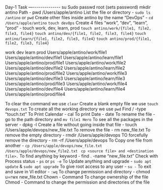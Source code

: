 Day-1 Task
—--------------
su 
Sudo passwd root  (sets password)
mkdir antino
Path - pwd /Users/apple/antino
List the file or directory - `sudo ls /antino`  or `pwd`
Create other files inside antino by the name “DevOps” - `cd /Users/apple/antino`  `touch devOps`
Create 4 files “work”, “dev”, “learn”, “prod” - touch work, dev, learn, prod
`touch antino/work/{file1, file2, file3, file4}`
`touch antino/dev/{file1, file2, file3, file4}`
`touch antino/learn/{file1, file2, file3, file4}`
`touch antino/prod/{file1, file2, file3, file4}`
 <List of Directories>

work
dev
learn
prod
Users/apple/antino/work/file1
Users/apple/antino/dev/file1
Users/apple/antino/learn/file1
Users/apple/antino/prod/file1
Users/apple/antino/work/file2
Users/apple/antino/dev/file2
Users/apple/antino/learn/file2
Users/apple/antino/prod/file2
Users/apple/antino/work/file3
Users/apple/antino/dev/file3
Users/apple/antino/learn/file3
Users/apple/antino/prod/file3
Users/apple/antino/work/file4
Users/apple/antino/dev/file4
Users/apple/antino/learn/file4
Users/apple/antino/prod/file4


To clear the command we use `clear`
Create a blank empty file we use `touch devops.txt`
To create all the working directory we use `pwd`
Find / -type “touch.txt”
To Print Calendar - cal 
To print Date - date
To rename the file - go to the path directory and `mv file1 Hero`
To see all the packages in the server - dpkg -l
Create a file without going inside that file - touch /Users/apple/devops/new_file.txt
To remove the file - rm new_file.txt
To remove the empty directory -  rmdir  /Users/apple/devops
TO forcefully remove the directory - rm -rf /Users/apple/devops
To Copy one file from another - `cp /Users/apple/devops/new_file.txt /Users/apple/devops/new_file2.txt`         ` cp <source file> and <destination file>.`
To find anything by keyword - find . -name “new_file.txt”
Check with Process status - `ps` or `ps -e`
To  Update anything and upgrade  - `sudo apt update` & `sudo apt upgrade`
 To give root access to any user - `su -`
To exit and save in VI editor - `:wq`
To change permission and directory - chmod u=rwx new_file.txt
Chown - Command To change ownership of the file 
Chmod - Command to change the permission and directories of the file
